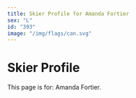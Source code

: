 ```yaml
---
title: Skier Profile for Amanda Fortier
sex: "L"
id: "393"
image: "/img/flags/can.svg" 
---
```


# Skier Profile

This page is for: Amanda Fortier.
    